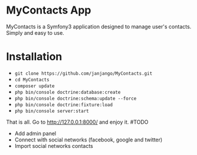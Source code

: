 # MyContacts App
MyContacts is a Symfony3 application designed to manage user's contacts. Simply and easy to use.
# Installation
- `git clone https://github.com/janjango/MyContacts.git`
- `cd MyContacts`
- `composer update`
- `php bin/console doctrine:database:create`
- `php bin/console doctrine:schema:update --force`
- `php bin/console doctrine:fixture:load`
- `php bin/console server:start`

That is all. Go to http://127.0.0.1:8000/ and enjoy it.
#TODO
- Add admin panel
- Connect with social networks (facebook, google and twitter)
- Import social networks contacts

